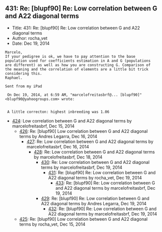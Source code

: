 ## 431: Re: [blupf90] Re: Low correlation between G and A22 diagonal terms

- Title: 431: Re: [blupf90] Re: Low correlation between G and A22 diagonal terms
- Author: rocha_vet
- Date: Dec 19, 2014

```
Marcelo,
If your pedigree is ok, we have to pay attention to the base population used for coefficients estimation in A and G (populations are different) as well as how you are constructing G. Comparison of the meaning and the correlation of elements are a little bit trick considering this. 
Raphael.

Sent from my iPad

 On Dec 19, 2014, at 6:59 AM, "marcelofreitasbrf@... [blupf90]" <blupf90@yahoogroups.com> wrote:


 A little correcton: highest inbreeding was 1.06
```

- [424](0424.md): Low correlation between G and A22 diagonal terms by marcelofreitasbrf, Dec 15, 2014
    - [426](0426.md): Re: [blupf90] Low correlation between G and A22 diagonal terms by Andres Legarra, Dec 16, 2014
        - [427](0427.md): Re: Low correlation between G and A22 diagonal terms by marcelofreitasbrf, Dec 16, 2014
            - [428](0428.md): Re: Low correlation between G and A22 diagonal terms by marcelofreitasbrf, Dec 18, 2014
                - [430](0430.md): Re: Low correlation between G and A22 diagonal terms by marcelofreitasbrf, Dec 19, 2014
                    - [431](0431.md): Re: [blupf90] Re: Low correlation between G and A22 diagonal terms by rocha_vet, Dec 19, 2014
                        - [433](0433.md): Re: [blupf90] Re: Low correlation between G and A22 diagonal terms by marcelofreitasbrf, Dec 19, 2014
                - [429](0429.md): Re: [blupf90] Re: Low correlation between G and A22 diagonal terms by Andres Legarra, Dec 19, 2014
                    - [432](0432.md): Re: [blupf90] Re: Low correlation between G and A22 diagonal terms by marcelofreitasbrf, Dec 19, 2014
    - [425](0425.md): Re: [blupf90] Low correlation between G and A22 diagonal terms by rocha_vet, Dec 15, 2014

